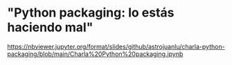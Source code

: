 # "Python packaging: lo estás haciendo mal"

https://nbviewer.jupyter.org/format/slides/github/astrojuanlu/charla-python-packaging/blob/main/Charla%20Python%20packaging.ipynb

